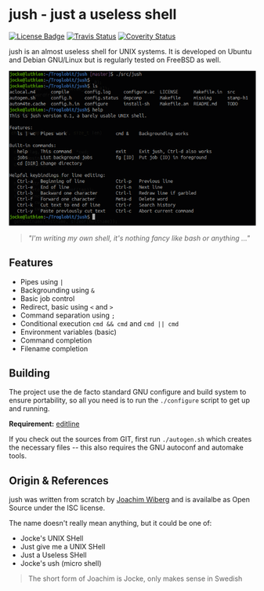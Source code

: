 jush - just a useless shell
===========================
[![License Badge][]][License] [![Travis Status][]][Travis] [![Coverity Status][]][Coverity Scan]

jush is an almost useless shell for UNIX systems.  It is developed on
Ubuntu and Debian GNU/Linux but is regularly tested on FreeBSD as well.

![The jush shell](jush.png)
> _"I'm writing my own shell, it's nothing fancy like bash or anything ..."_


Features
--------

- Pipes using `|`
- Backgrounding using `&`
- Basic job control
- Redirect, basic using `<` and `>`
- Command separation using `;`
- Conditional execution `cmd && cmd` and `cmd || cmd`
- Environment variables (basic)
- Command completion
- Filename completion


Building
--------

The project use the de facto standard GNU configure and build system to
ensure portability, so all you need is to run the `./configure` script
to get up and running.

**Requirement:** [editline][]

If you check out the sources from GIT, first run `./autogen.sh` which
creates the necessary files -- this also requires the GNU autoconf and
automake tools.


Origin & References
-------------------

jush was written from scratch by [Joachim Wiberg](http://troglobit.com)
and is availalbe as Open Source under the ISC license.

The name doesn't really mean anything, but it could be one of:

- Jocke's UNIX SHell
- Just give me a UNIX SHell
- Just a Useless SHell
- Jocke's ush (micro shell)

> The short form of Joachim is Jocke, only makes sense in Swedish

[Travis]:          https://travis-ci.org/troglobit/jush
[Travis Status]:   https://travis-ci.org/troglobit/jush.png?branch=master
[License]:         https://en.wikipedia.org/wiki/ISC_license
[License Badge]:   https://img.shields.io/badge/License-ISC-blue.svg
[Coverity Scan]:   https://scan.coverity.com/projects/18269
[Coverity Status]: https://scan.coverity.com/projects/18269/badge.svg
[editline]:        https://github.com/troglobit/editline
